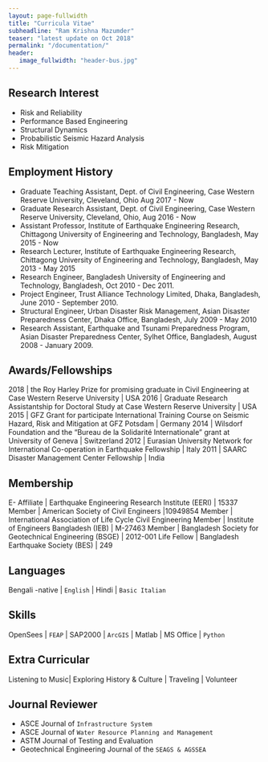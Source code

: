 ```yaml
---
layout: page-fullwidth
title: "Curricula Vitae"
subheadline: "Ram Krishna Mazumder"
teaser: "latest update on Oct 2018"
permalink: "/documentation/"
header:
   image_fullwidth: "header-bus.jpg"
---
```

   
## Research Interest
* Risk and Reliability
* Performance Based Engineering
* Structural Dynamics
* Probabilistic Seismic Hazard Analysis
* Risk Mitigation

## Employment History
* Graduate Teaching Assistant, Dept. of Civil Engineering, Case Western Reserve University, Cleveland, Ohio Aug 2017 - Now
* Graduate Research Assistant, Dept. of Civil Engineering, Case Western Reserve University, Cleveland, Ohio, Aug 2016 - Now
* Assistant Professor, Institute of Earthquake Engineering Research, Chittagong University of Engineering and Technology, Bangladesh, May 2015 - Now
* Research Lecturer, Institute of Earthquake Engineering Research, Chittagong University of Engineering and Technology, Bangladesh, May 2013 - May 2015
* Research Engineer, Bangladesh University of Engineering and Technology, Bangladesh,  Oct 2010 - Dec 2011.
* Project Engineer, Trust Alliance Technology Limited, Dhaka, Bangladesh,  June 2010 - September 2010.
* Structural Engineer, Urban Disaster Risk Management, Asian Disaster Preparedness Center, Dhaka Office, Bangladesh, July 2009 - May 2010
* Research Assistant, Earthquake and Tsunami Preparedness Program, Asian Disaster Preparedness Center, Sylhet Office, Bangladesh, August 2008 - January 2009.

## Awards/Fellowships

2018  | the Roy Harley Prize for promising graduate in Civil Engineering at Case Western Reserve University | USA
2016  | Graduate Research Assistantship for Doctoral Study at Case Western Reserve University | USA
2015  | GFZ Grant for participate International Training Course on Seismic Hazard, Risk and Mitigation at GFZ Potsdam | Germany
2014  | Wilsdorf Foundation and the “Bureau de la Solidarité Internationale” grant at University of Geneva | Switzerland
2012  | Eurasian University Network for International Co-operation in Earthquake Fellowship | Italy
2011  | SAARC Disaster Management Center Fellowship | India

## Membership

E- Affiliate | Earthquake Engineering Research Institute (EERI) | 15337
Member     | American Society of Civil Engineers |10949854
Member     | International Association of Life Cycle Civil Engineering
Member     | Institute of Engineers Bangladesh (IEB) | M-27463
Member     | Bangladesh Society for Geotechnical Engineering (BSGE) | 2012-001
Life Fellow | Bangladesh Earthquake Society (BES) | 249

## Languages

Bengali -native | `English` | Hindi | `Basic Italian`

## Skills

OpenSees | `FEAP` | SAP2000 | `ArcGIS` | Matlab | MS Office | `Python`

## Extra Curricular

Listening to Music| Exploring History & Culture | Traveling | Volunteer

## Journal Reviewer

* ASCE Journal of `Infrastructure System`
* ASCE Journal of `Water Resource Planning and Management`
* ASTM Journal of Testing and Evaluation
* Geotechnical Engineering Journal of the `SEAGS & AGSSEA`
